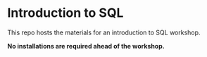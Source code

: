# Introduction to SQL

This repo hosts the materials for an introduction to SQL workshop.

**No installations are required ahead of the workshop.**
